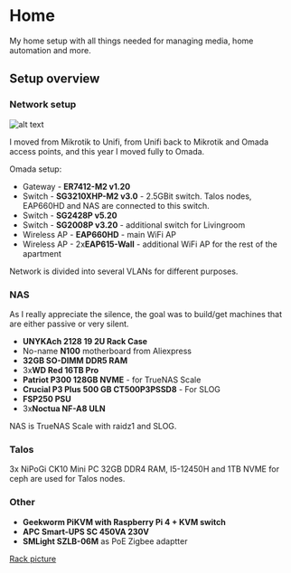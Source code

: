 # Home

My home setup with all things needed for managing media, home automation and more.

## Setup overview

### Network setup

![alt text](https://i.imgur.com/jCNhjFC.png)

I moved from Mikrotik to Unifi, from Unifi back to Mikrotik and Omada access points, and this year I moved fully to Omada.

Omada setup:

* Gateway - **ER7412-M2 v1.20**
* Switch - **SG3210XHP-M2 v3.0** - 2.5GBit switch. Talos nodes, EAP660HD and NAS are connected to this switch.
* Switch - **SG2428P v5.20**
* Switch - **SG2008P v3.20** - additional switch for Livingroom
* Wireless AP - **EAP660HD** - main WiFi AP
* Wireless AP - 2x**EAP615-Wall** - additional WiFi AP for the rest of the apartment

Network is divided into several VLANs for different purposes.

### NAS

As I really appreciate the silence, the goal was to build/get machines that are either passive or very silent.

* **UNYKAch 2128 19 2U Rack Case**
* No-name **N100** motherboard from Aliexpress
* **32GB SO-DIMM DDR5 RAM**
* 3x**WD Red 16TB Pro**
* **Patriot P300 128GB NVME** - for TrueNAS Scale
* **Crucial P3 Plus 500 GB CT500P3PSSD8** - For SLOG
* **FSP250 PSU**
* 3x**Noctua NF-A8 ULN**

NAS is TrueNAS Scale with raidz1 and SLOG.

### Talos

3x NiPoGi CK10 Mini PC 32GB DDR4 RAM, I5-12450H and 1TB NVME for ceph are used for Talos nodes.

### Other

* **Geekworm PiKVM with Raspberry Pi 4 + KVM switch**
* **APC Smart-UPS SC 450VA 230V**
* **SMLight SZLB-06M** as PoE Zigbee adaptter


[Rack picture](https://i.imgur.com/fxvBthR.jpeg)